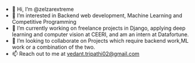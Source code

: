 - 👋 Hi, I’m @zelzarextreme
- 👀 I’m interested in  Backend web development, Machine Learning and Competitive Programming
- 🌱 I’m currently working on freelance projects in Django, applying deep learning and computer vision at CEERI, and am an intern at Datafortune.
- 💞️ I’m looking to collaborate on Projects which require backend work,ML work or a combination of the two.
- 📫 Reach out to me at vedant.tripathi02@gmail.com

<!---
zelzarextreme/zelzarextreme is a ✨ special ✨ repository because its `README.md` (this file) appears on your GitHub profile.
You can click the Preview link to take a look at your changes.
--->
